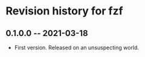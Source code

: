 # Revision history for fzf

## 0.1.0.0 -- 2021-03-18

* First version. Released on an unsuspecting world.

